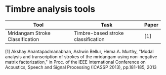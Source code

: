 # Timbre analysis tools

| **Tool**                        | **Task**                              | **Paper** |
|---------------------------------|---------------------------------------|-----------|
| Mridangam Stroke Classification | Timbre-based stroke classification    | [1]       |


[1] Akshay Anantapadmanabhan, Ashwin Bellur, Hema A. Murthy, "Modal analysis and transcription of strokes of the mridangam using non-negative matrix factorization," in Proc. of the IEEE International Conference on Acoustics, Speech and Signal Processing (ICASSP 2013), pp.181-185, 2013